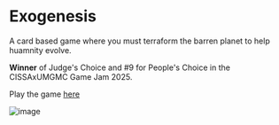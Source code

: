 # Exogenesis
A card based game where you must terraform the barren planet to help huamnity evolve.

**Winner** of Judge's Choice and #9 for People's Choice in the CISSAxUMGMC Game Jam 2025.

Play the game [here](https://fchem.itch.io/exogenesis)

![image](https://github.com/user-attachments/assets/4d4419cf-e074-4e8a-a721-35a904b4135b)
